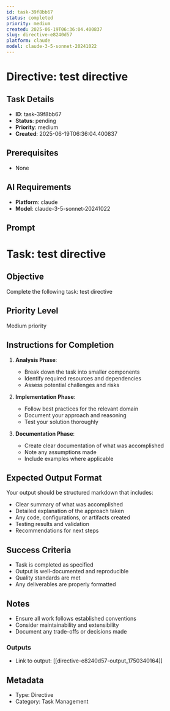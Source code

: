 ```yaml
---
id: task-39f8bb67
status: completed
priority: medium
created: 2025-06-19T06:36:04.400837
slug: directive-e8240d57
platform: claude
model: claude-3-5-sonnet-20241022
---
```


# Directive: test directive

## Task Details
- **ID**: task-39f8bb67
- **Status**: pending
- **Priority**: medium
- **Created**: 2025-06-19T06:36:04.400837

## Prerequisites
- None

## AI Requirements
- **Platform**: claude
- **Model**: claude-3-5-sonnet-20241022

## Prompt
# Task: test directive

## Objective
Complete the following task: test directive

## Priority Level
Medium priority

## Instructions for Completion
1. **Analysis Phase**: 
   - Break down the task into smaller components
   - Identify required resources and dependencies
   - Assess potential challenges and risks

2. **Implementation Phase**:
   - Follow best practices for the relevant domain
   - Document your approach and reasoning
   - Test your solution thoroughly

3. **Documentation Phase**:
   - Create clear documentation of what was accomplished
   - Note any assumptions made
   - Include examples where applicable

## Expected Output Format
Your output should be structured markdown that includes:
- Clear summary of what was accomplished
- Detailed explanation of the approach taken
- Any code, configurations, or artifacts created
- Testing results and validation
- Recommendations for next steps

## Success Criteria
- Task is completed as specified
- Output is well-documented and reproducible
- Quality standards are met
- Any deliverables are properly formatted

## Notes
- Ensure all work follows established conventions
- Consider maintainability and extensibility
- Document any trade-offs or decisions made

### Outputs
- Link to output: [[directive-e8240d57-output_1750340164]]

## Metadata
- Type: Directive
- Category: Task Management

